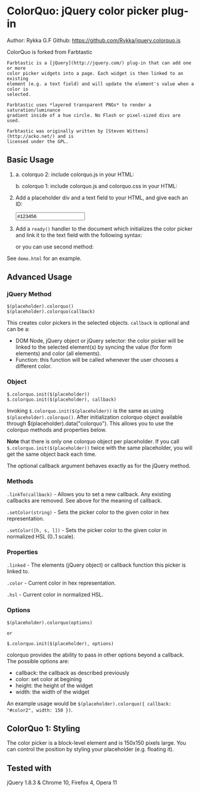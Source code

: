 ColorQuo: jQuery color picker plug-in
=======================================

Author: Rykka G.F
Github: https://github.com/Rykka/jquery.colorquo.js

ColorQuo is forked from  Farbtastic

    Farbtastic is a [jQuery](http://jquery.com/) plug-in that can add one or more
    color picker widgets into a page. Each widget is then linked to an existing
    element (e.g. a text field) and will update the element's value when a color is
    selected.

    Farbtastic uses *layered transparent PNGs* to render a saturation/luminance
    gradient inside of a hue circle. No Flash or pixel-sized divs are used.

    Farbtastic was originally written by [Steven Wittens](http://acko.net/) and is
    licensed under the GPL.

Basic Usage
-----------

1) a. colorquo 2: include colorquo.js in your HTML:
   
      <script type="text/javascript" src="colorquo.js"></script>

   b. colorquo 1: include colorquo.js and colorquo.css in your HTML:
   
      <link rel="stylesheet" type="text/css" href="colorquo.css"/>
      <script type="text/javascript" src="colorquo.js"></script>

2) Add a placeholder div and a text field to your HTML, and give each an ID:

    <form><input type="text" id="color" name="colorValue" value="#123456" /></form>
    <div id="colorpicker"></div>

3) Add a `ready()` handler to the document which initializes the color picker
   and link it to the text field with the following syntax:

    <script type="text/javascript">
      $(document).ready(function() {
        $("#colorpicker").colorquo({callback: "#color");
      });
    </script>

   or you can use second method:

    <script type="text/javascript">
      $(document).ready(function() {
        $.colorquo.init($("#colorpicker"), {callback: "#color");
      });
    </script>

See `demo.html` for an example.

Advanced Usage
--------------

### jQuery Method

	$(placeholder).colorquo()
	$(placeholder).colorquo(callback)

This creates color pickers in the selected objects. `callback` is optional and
can be a:

* DOM Node, jQuery object or jQuery selector: the color picker will be linked to
  the selected element(s) by syncing the value (for form elements) and color
  (all elements).
* Function: this function will be called whenever the user chooses a different
  color.

### Object

	$.colorquo.init($(placeholder))
	$.colorquo.init($(placeholder), callback)

Invoking `$.colorquo.init($(placeholder))` is the same as using `$(placeholder).colorquo()`.
After initialization colorquo object available through $(placeholder).data("colorquo").
This allows you to use the colorquo methods and properties below.

**Note** that there is only one colorquo object per placeholder. If you call
`$.colorquo.init($(placeholder))` twice with the same placeholder, you will get the
same object back each time.

The optional callback argument behaves exactly as for the jQuery method.

### Methods

`.linkTo(callback)` - Allows you to set a new callback. Any existing callbacks
  are removed. See above for the meaning of callback.

`.setColor(string)` - Sets the picker color to the given color in hex representation.

`.setColor([h, s, l])` - Sets the picker color to the given color in normalized
  HSL (0..1 scale).

### Properties

`.linked` - The elements (jQuery object) or callback function this picker is
  linked to.

`.color` - Current color in hex representation.

`.hsl` - Current color in normalized HSL.

### Options

	$(placeholder).colorquo(options)

	or

	$.colorquo.init($(placeholder), options)

colorquo provides the ability to pass in other options beyond a callback.
The possible options are:

* callback: the callback as described previously
* color: set color at begining
* height: the height of the widget
* width: the width of the widget

An example usage would be `$(placeholder).colorquo({ callback: "#color2", width: 150 })`.

ColorQuo 1: Styling
---------------------

The color picker is a block-level element and is 150x150 pixels large. You can
control the position by styling your placeholder (e.g. floating it).

Tested with
-----------

jQuery 1.8.3 & Chrome 10, Firefox 4, Opera 11
